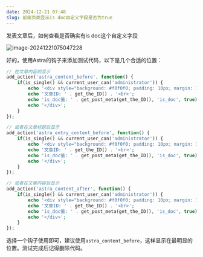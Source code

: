 ```yaml
---
date: 2024-12-21 07:48
slug: 前端页面显示is doc自定义字段是否为true
---
```


发表文章后，如何查看是否确实有is doc这个自定义字段

![image-20241221075047228](https://docu-1319658309.cos.ap-guangzhou.myqcloud.com/image-20241221075047228.png)

<!-- truncate -->

好的，使用Astra的钩子来添加测试代码，以下是几个合适的位置：

```php
// 在文章内容前显示
add_action('astra_content_before', function() {
    if(is_single() && current_user_can('administrator')) {
        echo '<div style="background: #f0f0f0; padding: 10px; margin: 10px 0;">';
        echo '文章ID: ' . get_the_ID() . '<br>';
        echo 'is_doc值: ' . get_post_meta(get_the_ID(), 'is_doc', true);
        echo '</div>';
    }
});

// 或者在文章标题后显示
add_action('astra_entry_content_before', function() {
    if(is_single() && current_user_can('administrator')) {
        echo '<div style="background: #f0f0f0; padding: 10px; margin: 10px 0;">';
        echo '文章ID: ' . get_the_ID() . '<br>';
        echo 'is_doc值: ' . get_post_meta(get_the_ID(), 'is_doc', true);
        echo '</div>';
    }
});

// 或者在文章内容后显示
add_action('astra_content_after', function() {
    if(is_single() && current_user_can('administrator')) {
        echo '<div style="background: #f0f0f0; padding: 10px; margin: 10px 0;">';
        echo '文章ID: ' . get_the_ID() . '<br>';
        echo 'is_doc值: ' . get_post_meta(get_the_ID(), 'is_doc', true);
        echo '</div>';
    }
});
```

选择一个钩子使用即可，建议使用`astra_content_before`，这样显示在最明显的位置。测试完成后记得删除代码。
